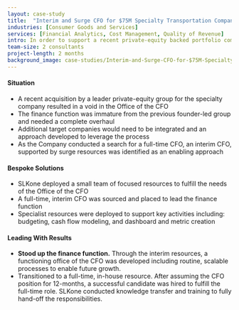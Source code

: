 ```yaml
---
layout: case-study
title:  "Interim and Surge CFO for $75M Specialty Transportation Company"
industries: [Consumer Goods and Services]
services: [Financial Analytics, Cost Management, Quality of Revenue]
intro: In order to support a recent private-equity backed portfolio company acquisition, an interim CFO was needed to lead the finance function for a specialty transportation provider
team-size: 2 consultants
project-length: 2 months
background_image: case-studies/Interim-and-Surge-CFO-for-$75M-Specialty-Transportation-Company.jpg
---
```


#### Situation
- A recent acquisition by a leader private-equity group for the specialty company resulted in a void in the Office of the CFO​
- The finance function was immature from the previous founder-led group and needed a complete overhaul​
- Additional target companies would need to be integrated and an approach developed to leverage the process​
- As the Company conducted a search for a full-time CFO, an interim CFO, supported by surge resources was identified as an enabling approach

#### Bespoke Solutions
- SLKone deployed a small team of focused resources to fulfill the needs of the Office of the CFO​
- A full-time, interim CFO was sourced and placed to lead the finance function​
- Specialist resources were deployed to support key activities including: budgeting, cash flow modeling, and dashboard and metric creation

#### Leading With Results
- **Stood up the finance function.** Through the interim resources, a functioning office of the CFO was developed including routine, scalable processes to enable future growth.​
- Transitioned to a full-time, in-house resource. After assuming the CFO position for 12-months, a successful candidate was hired to fulfill the full-time role. SLKone conducted knowledge transfer and training to fully hand-off the responsibilities.
